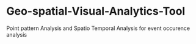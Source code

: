 # Geo-spatial-Visual-Analytics-Tool
Point pattern Analysis and Spatio Temporal Analysis for event occurence analysis
